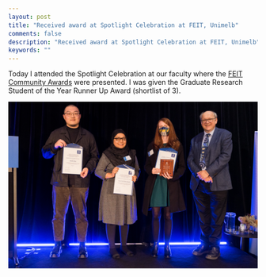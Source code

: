 ```yaml
---
layout: post
title: "Received award at Spotlight Celebration at FEIT, Unimelb"
comments: false
description: "Received award at Spotlight Celebration at FEIT, Unimelb"
keywords: ""
---
```


Today I attended the Spotlight Celebration at our faculty where the <a href="https://eng.unimelb.edu.au/students/coursework/life-beyond/community-awards#community-award-winners">FEIT Community Awards</a> were presented. I was given the Graduate Research Student of the Year Runner Up Award (shortlist of 3).
<br/>
<div class="container">
    <img src="/assets/images/spotlight.jpg" alt="">
</div>

